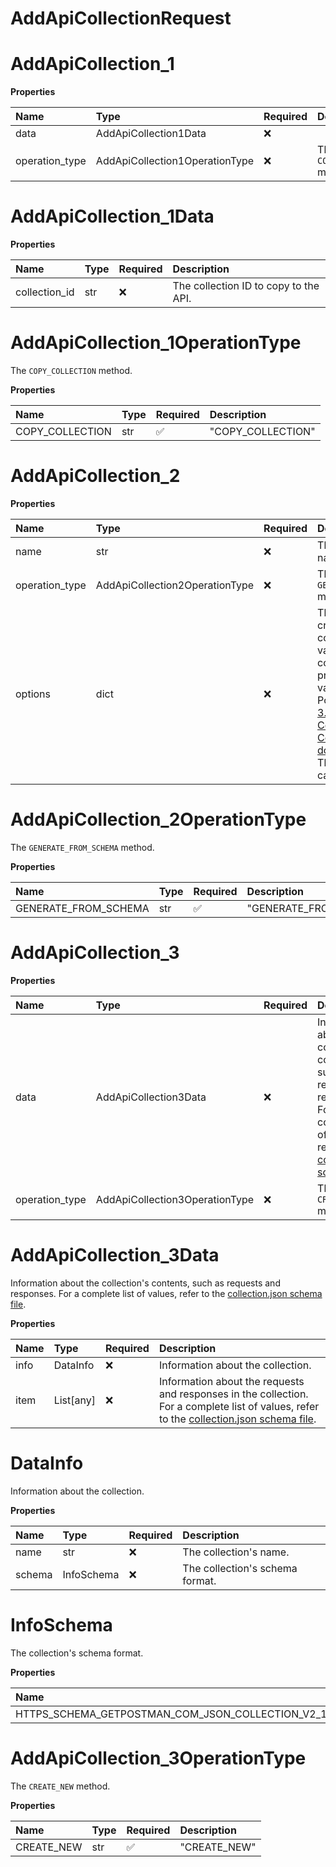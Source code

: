 # AddApiCollectionRequest

# AddApiCollection_1

**Properties**

| Name           | Type                           | Required | Description                   |
| :------------- | :----------------------------- | :------- | :---------------------------- |
| data           | AddApiCollection1Data          | ❌       |                               |
| operation_type | AddApiCollection1OperationType | ❌       | The `COPY_COLLECTION` method. |

# AddApiCollection_1Data

**Properties**

| Name          | Type | Required | Description                           |
| :------------ | :--- | :------- | :------------------------------------ |
| collection_id | str  | ❌       | The collection ID to copy to the API. |

# AddApiCollection_1OperationType

The `COPY_COLLECTION` method.

**Properties**

| Name            | Type | Required | Description       |
| :-------------- | :--- | :------- | :---------------- |
| COPY_COLLECTION | str  | ✅       | "COPY_COLLECTION" |

# AddApiCollection_2

**Properties**

| Name           | Type                           | Required | Description                                                                                                                                                                                                                                                                                                                   |
| :------------- | :----------------------------- | :------- | :---------------------------------------------------------------------------------------------------------------------------------------------------------------------------------------------------------------------------------------------------------------------------------------------------------------------------- |
| name           | str                            | ❌       | The collection's name.                                                                                                                                                                                                                                                                                                        |
| operation_type | AddApiCollection2OperationType | ❌       | The `GENERATE_FROM_SCHEMA` method.                                                                                                                                                                                                                                                                                            |
| options        | dict                           | ❌       | The advanced creation options for collections and their values. For a complete list of properties and their values, see Postman's [OpenAPI 3.0 to Postman Collection v2.1.0 Converter OPTIONS documentation](https://github.com/postmanlabs/openapi-to-postman/blob/develop/OPTIONS.md). These properties are case-sensitive. |

# AddApiCollection_2OperationType

The `GENERATE_FROM_SCHEMA` method.

**Properties**

| Name                 | Type | Required | Description            |
| :------------------- | :--- | :------- | :--------------------- |
| GENERATE_FROM_SCHEMA | str  | ✅       | "GENERATE_FROM_SCHEMA" |

# AddApiCollection_3

**Properties**

| Name           | Type                           | Required | Description                                                                                                                                                                                                                |
| :------------- | :----------------------------- | :------- | :------------------------------------------------------------------------------------------------------------------------------------------------------------------------------------------------------------------------- |
| data           | AddApiCollection3Data          | ❌       | Information about the collection's contents, such as requests and responses. For a complete list of values, refer to the [collection.json schema file](https://schema.postman.com/json/collection/v2.1.0/collection.json). |
| operation_type | AddApiCollection3OperationType | ❌       | The `CREATE_NEW` method.                                                                                                                                                                                                   |

# AddApiCollection_3Data

Information about the collection's contents, such as requests and responses. For a complete list of values, refer to the [collection.json schema file](https://schema.postman.com/json/collection/v2.1.0/collection.json).

**Properties**

| Name | Type      | Required | Description                                                                                                                                                                                                   |
| :--- | :-------- | :------- | :------------------------------------------------------------------------------------------------------------------------------------------------------------------------------------------------------------ |
| info | DataInfo  | ❌       | Information about the collection.                                                                                                                                                                             |
| item | List[any] | ❌       | Information about the requests and responses in the collection. For a complete list of values, refer to the [collection.json schema file](https://schema.postman.com/json/collection/v2.1.0/collection.json). |

# DataInfo

Information about the collection.

**Properties**

| Name   | Type       | Required | Description                     |
| :----- | :--------- | :------- | :------------------------------ |
| name   | str        | ❌       | The collection's name.          |
| schema | InfoSchema | ❌       | The collection's schema format. |

# InfoSchema

The collection's schema format.

**Properties**

| Name                                                               | Type | Required | Description                                                            |
| :----------------------------------------------------------------- | :--- | :------- | :--------------------------------------------------------------------- |
| HTTPS_SCHEMA_GETPOSTMAN_COM_JSON_COLLECTION_V2_1_0_COLLECTION_JSON | str  | ✅       | "https://schema.getpostman.com/json/collection/v2.1.0/collection.json" |

# AddApiCollection_3OperationType

The `CREATE_NEW` method.

**Properties**

| Name       | Type | Required | Description  |
| :--------- | :--- | :------- | :----------- |
| CREATE_NEW | str  | ✅       | "CREATE_NEW" |

<!-- This file was generated by liblab | https://liblab.com/ -->
